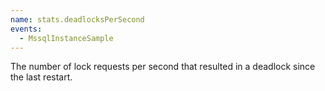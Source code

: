 ```yaml
---
name: stats.deadlocksPerSecond
events:
  - MssqlInstanceSample
---
```


The number of lock requests per second that resulted in a deadlock since the last restart.